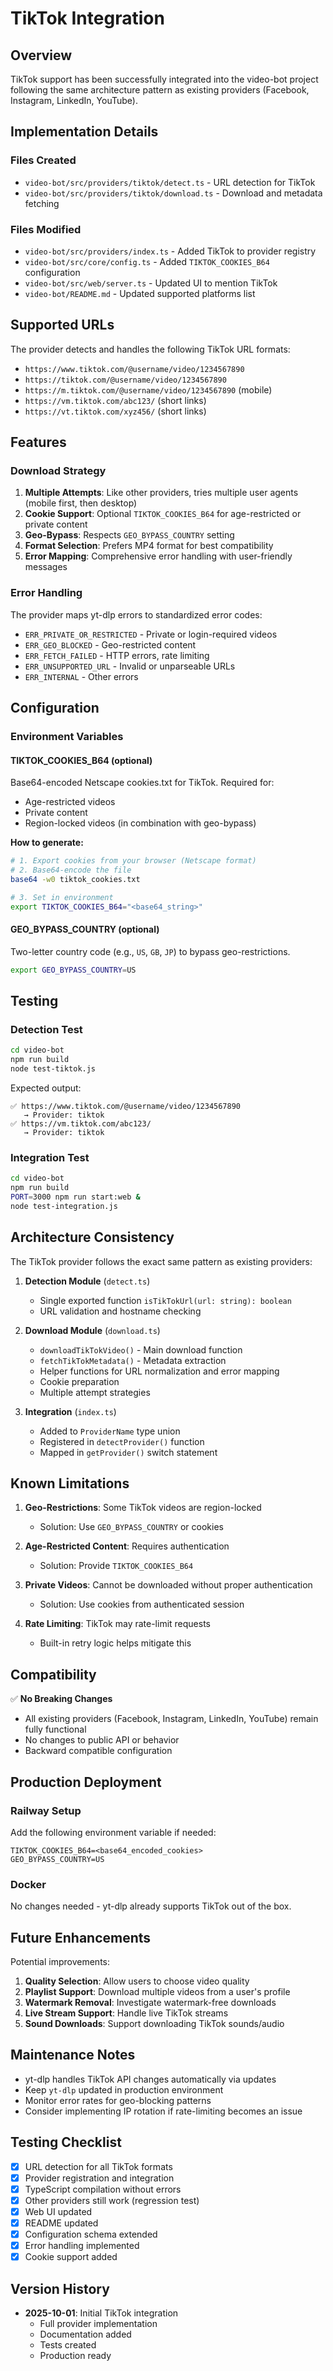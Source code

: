 # TikTok Integration

## Overview

TikTok support has been successfully integrated into the video-bot project following the same architecture pattern as existing providers (Facebook, Instagram, LinkedIn, YouTube).

## Implementation Details

### Files Created
- `video-bot/src/providers/tiktok/detect.ts` - URL detection for TikTok
- `video-bot/src/providers/tiktok/download.ts` - Download and metadata fetching

### Files Modified
- `video-bot/src/providers/index.ts` - Added TikTok to provider registry
- `video-bot/src/core/config.ts` - Added `TIKTOK_COOKIES_B64` configuration
- `video-bot/src/web/server.ts` - Updated UI to mention TikTok
- `video-bot/README.md` - Updated supported platforms list

## Supported URLs

The provider detects and handles the following TikTok URL formats:
- `https://www.tiktok.com/@username/video/1234567890`
- `https://tiktok.com/@username/video/1234567890`
- `https://m.tiktok.com/@username/video/1234567890` (mobile)
- `https://vm.tiktok.com/abc123/` (short links)
- `https://vt.tiktok.com/xyz456/` (short links)

## Features

### Download Strategy
1. **Multiple Attempts**: Like other providers, tries multiple user agents (mobile first, then desktop)
2. **Cookie Support**: Optional `TIKTOK_COOKIES_B64` for age-restricted or private content
3. **Geo-Bypass**: Respects `GEO_BYPASS_COUNTRY` setting
4. **Format Selection**: Prefers MP4 format for best compatibility
5. **Error Mapping**: Comprehensive error handling with user-friendly messages

### Error Handling
The provider maps yt-dlp errors to standardized error codes:
- `ERR_PRIVATE_OR_RESTRICTED` - Private or login-required videos
- `ERR_GEO_BLOCKED` - Geo-restricted content
- `ERR_FETCH_FAILED` - HTTP errors, rate limiting
- `ERR_UNSUPPORTED_URL` - Invalid or unparseable URLs
- `ERR_INTERNAL` - Other errors

## Configuration

### Environment Variables

#### TIKTOK_COOKIES_B64 (optional)
Base64-encoded Netscape cookies.txt for TikTok. Required for:
- Age-restricted videos
- Private content
- Region-locked videos (in combination with geo-bypass)

**How to generate:**
```bash
# 1. Export cookies from your browser (Netscape format)
# 2. Base64-encode the file
base64 -w0 tiktok_cookies.txt

# 3. Set in environment
export TIKTOK_COOKIES_B64="<base64_string>"
```

#### GEO_BYPASS_COUNTRY (optional)
Two-letter country code (e.g., `US`, `GB`, `JP`) to bypass geo-restrictions.

```bash
export GEO_BYPASS_COUNTRY=US
```

## Testing

### Detection Test
```bash
cd video-bot
npm run build
node test-tiktok.js
```

Expected output:
```
✅ https://www.tiktok.com/@username/video/1234567890
   → Provider: tiktok
✅ https://vm.tiktok.com/abc123/
   → Provider: tiktok
```

### Integration Test
```bash
cd video-bot
npm run build
PORT=3000 npm run start:web &
node test-integration.js
```

## Architecture Consistency

The TikTok provider follows the exact same pattern as existing providers:

1. **Detection Module** (`detect.ts`)
   - Single exported function `isTikTokUrl(url: string): boolean`
   - URL validation and hostname checking

2. **Download Module** (`download.ts`)
   - `downloadTikTokVideo()` - Main download function
   - `fetchTikTokMetadata()` - Metadata extraction
   - Helper functions for URL normalization and error mapping
   - Cookie preparation
   - Multiple attempt strategies

3. **Integration** (`index.ts`)
   - Added to `ProviderName` type union
   - Registered in `detectProvider()` function
   - Mapped in `getProvider()` switch statement

## Known Limitations

1. **Geo-Restrictions**: Some TikTok videos are region-locked
   - Solution: Use `GEO_BYPASS_COUNTRY` or cookies

2. **Age-Restricted Content**: Requires authentication
   - Solution: Provide `TIKTOK_COOKIES_B64`

3. **Private Videos**: Cannot be downloaded without proper authentication
   - Solution: Use cookies from authenticated session

4. **Rate Limiting**: TikTok may rate-limit requests
   - Built-in retry logic helps mitigate this

## Compatibility

✅ **No Breaking Changes**
- All existing providers (Facebook, Instagram, LinkedIn, YouTube) remain fully functional
- No changes to public API or behavior
- Backward compatible configuration

## Production Deployment

### Railway Setup
Add the following environment variable if needed:
```
TIKTOK_COOKIES_B64=<base64_encoded_cookies>
GEO_BYPASS_COUNTRY=US
```

### Docker
No changes needed - yt-dlp already supports TikTok out of the box.

## Future Enhancements

Potential improvements:
1. **Quality Selection**: Allow users to choose video quality
2. **Playlist Support**: Download multiple videos from a user's profile
3. **Watermark Removal**: Investigate watermark-free downloads
4. **Live Stream Support**: Handle live TikTok streams
5. **Sound Downloads**: Support downloading TikTok sounds/audio

## Maintenance Notes

- yt-dlp handles TikTok API changes automatically via updates
- Keep `yt-dlp` updated in production environment
- Monitor error rates for geo-blocking patterns
- Consider implementing IP rotation if rate-limiting becomes an issue

## Testing Checklist

- [x] URL detection for all TikTok formats
- [x] Provider registration and integration
- [x] TypeScript compilation without errors
- [x] Other providers still work (regression test)
- [x] Web UI updated
- [x] README updated
- [x] Configuration schema extended
- [x] Error handling implemented
- [x] Cookie support added

## Version History

- **2025-10-01**: Initial TikTok integration
  - Full provider implementation
  - Documentation added
  - Tests created
  - Production ready

